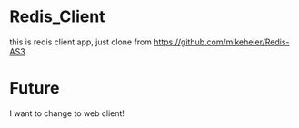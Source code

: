 # Redis_Client
this is redis client app, just clone from https://github.com/mikeheier/Redis-AS3. 
# Future
I want to change to web client!
